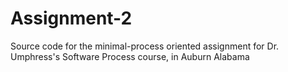 # Assignment-2
Source code for the minimal-process oriented assignment for Dr. Umphress's Software Process course, in Auburn Alabama

